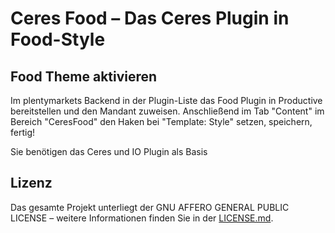 # Ceres Food – Das Ceres Plugin in Food-Style

<div class="container-toc"></div>

## Food Theme aktivieren

Im plentymarkets Backend in der Plugin-Liste das Food Plugin in Productive bereitstellen und den Mandant zuweisen.
Anschließend im Tab "Content" im Bereich "CeresFood" den Haken bei "Template: Style" setzen, speichern, fertig!

<div class="alert alert-info" role="alert">
    Sie benötigen das Ceres und IO Plugin als Basis
</div>

## Lizenz

Das gesamte Projekt unterliegt der GNU AFFERO GENERAL PUBLIC LICENSE – weitere Informationen finden Sie in der [LICENSE.md](https://github.com/plentymarkets/plugin-ceres/blob/stable/LICENSE.md).
